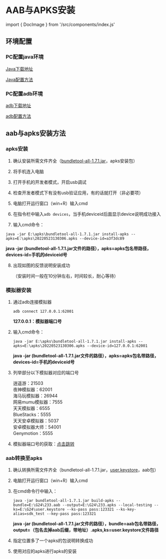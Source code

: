 # AAB与APKS安装
import { DocImage } from '/src/components/index.js'

## 环境配置

### PC配置java环境

[Java下载地址](https://www.oracle.com/java/technologies/)

[Java配置方法](https://blog.csdn.net/weixin_46128831/article/details/122514819)

### PC配置adb环境

[adb下载地址](https://qaq.com/static/G1/GTC/%E7%A0%94%E5%8F%91%E5%9F%8B%E7%82%B9/adb.zip?download=true)

[adb配置方法](https://blog.csdn.net/weixin_46932303/article/details/106969799?ops_request_misc=%257B%2522request%255Fid%2522%253A%2522165268279316781667861056%2522%252C%2522scm%2522%253A%252220140713.130102334..%2522%257D&request_id=165268279316781667861056&biz_id=0&utm_medium=distribute.pc_search_result.none-task-blog-2~all~top_positive~default-1-106969799-null-null.142^v9^control,157^v4^control&utm_term=adb%E5%AE%89%E8%A3%85&spm=1018.2226.3001.4187)

## aab与apks安装方法

### apks安装

1.  确认安装所需文件齐全（[bundletool-all-1.7.1.jar](https://qaq.com/static/G1/GTC/%E7%A0%94%E5%8F%91%E5%9F%8B%E7%82%B9/bundletool-all-1.7.1.jar?download=true)，apks安装包）

2.  将手机连入电脑

3.  打开手机的开发者模式，开启usb调试

4.  检查开发者模式下有没有usb验证应用，有的话就打开（非必要项）

5.  电脑打开运行窗口（win+R）输入cmd

6.  在指令栏中输入```adb devices```，当手机deviceid后面显示device说明成功接入

<DocImage src='installaab/a9a6ecbb7b4e258e97ae6e306e0172eb.png'></DocImage>

7.  输入cmd命令：

 ```java -jar E:\apks\bundletool-all-1.7.1.jar install-apks --apks=E:\apks\20220523130306.apks --device-id=a3f3dc89```

 **java -jar (bundletool-all-1.7.1.jar文件的路径），apks=apks包名带路径，devices-id=手机的deviceid号**



   

8.  出现如图的反馈说明安装成功

    （安装时间一般在10分钟左右，时间较长，耐心等待）

    <DocImage src='installaab/66b9e489a58bc600436aa1ddc2937490.png'></DocImage>

### 模拟器安装

1.  通过adb连接模拟器

    ```adb connect 127.0.0.1:62001```

    **127.0.0.1：模拟器端口号**

2.  输入cmd命令：

    ```java -jar E:\apks\bundletool-all-1.7.1.jar install-apks --apks=E:\apks\20220523130306.apks --device-id=127.0.0.1:62001```

     **java -jar (bundletool-all-1.7.1.jar文件的路径），apks=apks包名带路径，devices-id=手机的deviceid号**  
    
3.  列举部分以下模拟器对应的端口号

    逍遥游：21503  
    夜神模拟器：62001  
    海马玩模拟器：26944  
    网易mumu模拟器：7555  
    天天模拟器：6555  
    BlueStacks：5555  
    天天安卓模拟器：5037  
    安卓模拟器大师：54001  
    Genymotion：5555

4.  模拟器端口号的获取：[点击跳转](https://blog.csdn.net/weixin_45598506/article/details/107918803)

### aab转换至apks

1.  确认转换所需文件齐全（bundletool-all-1.7.1.jar，[user.keystore](https://qaq.com/static/G1/GTC/%E7%A0%94%E5%8F%91%E5%9F%8B%E7%82%B9/user.keystore?download=true)，aab包）

2.  电脑打开运行窗口（win+R）输入cmd

3.  在cmd命令行中输入：

    ```java -jar bundletool-all-1.7.1.jar build-apks --bundle=E:\G24\233.aab --output=E:\G24\233.apks --local-testing --ks=E:\G24\user.keystore --ks-pass pass:123321 --ks-key-alias=sdk_test --key-pass pass:123321```

    **java -jar (bundletool-all-1.7.1.jar文件的路径），bundle=aab包名带路径，output=（包名去掉aab后缀，带地址）.apks,ks=user.keystore文件路径**
    

4. 指定位置多了一个apks的包说明转换成功
5. 使用对应的apks进行apks的安装

